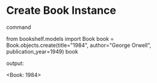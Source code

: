 # Create Book Instance
command

from bookshelf.models import Book
book = Book.objects.create(title="1984", author="George Orwell", publication_year=1949)
book

output:

<Book: 1984>